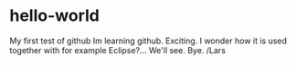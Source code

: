 # hello-world
My first test of github
Im learning github. Exciting. I wonder how it is used together with for example Eclipse?... 
We'll see.
Bye.
/Lars

